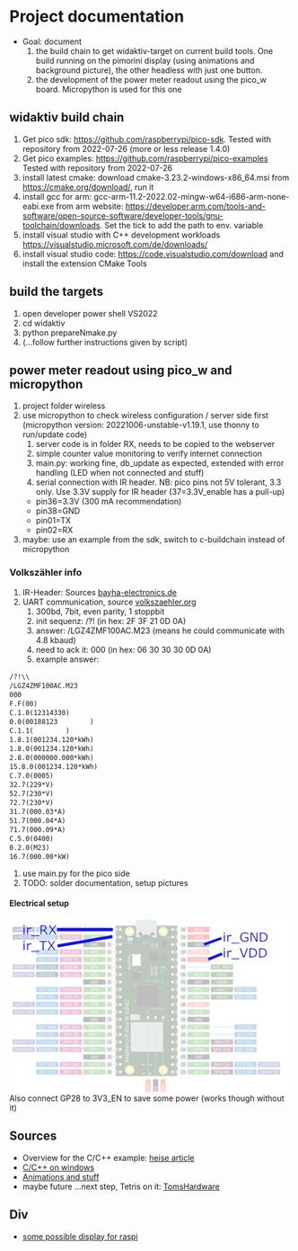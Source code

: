 # Project documentation

* Goal: document 
   1. the build chain to get widaktiv-target on current build tools. One build running on the pimorini display (using animations and background picture), the other headless with just one button.
   1. the development of the power meter readout using the pico_w board. Micropython is used for this one


## widaktiv build chain

1. Get pico sdk: https://github.com/raspberrypi/pico-sdk. Tested with repository from 2022-07-26 (more or less release 1.4.0)
1. Get pico examples: https://github.com/raspberrypi/pico-examples Tested with repository from 2022-07-26
1. install latest cmake: download cmake-3.23.2-windows-x86_64.msi from https://cmake.org/download/, run it
1. install gcc for arm: gcc-arm-11.2-2022.02-mingw-w64-i686-arm-none-eabi.exe from arm website: https://developer.arm.com/tools-and-software/open-source-software/developer-tools/gnu-toolchain/downloads. Set the tick to add the path to env. variable
1. install visual studio with C++ development workloads https://visualstudio.microsoft.com/de/downloads/
1. install visual studio code: https://code.visualstudio.com/download and install the extension CMake Tools


## build the targets

1. open developer power shell VS2022
1. cd widaktiv
1. python prepareNmake.py
1. (...follow further instructions given by script)


## power meter readout using pico_w and micropython

1. project folder wireless
1. use micropython to check wireless configuration / server side first (micropython version: 20221006-unstable-v1.19.1, use thonny to run/update code)
   1. server code is in folder RX, needs to be copied to the webserver
   1. simple counter value monitoring to verify internet connection
   1. main.py: working fine, db_update as expected, extended with error handling (LED when not connected and stuff)
   1. serial connection with IR header. NB: pico pins not 5V tolerant, 3.3 only. Use 3.3V supply for IR header (37=3.3V_enable has a pull-up)
     * pin36=3.3V (300 mA recommendation)
     * pin38=GND
     * pin01=TX
     * pin02=RX
1. maybe: use an example from the sdk, switch to c-buildchain instead of micropython


### Volkszähler info

1. IR-Header: Sources [bayha-electronics.de](bayha-electronics.de/download/Bauanleitung-TTL.pdf)
1. UART communication, source [volkszaehler.org](https://wiki.volkszaehler.org/hardware/channels/meters/power/edl-ehz/landisgyr_e350)
   1. 300bd, 7bit, even parity, 1 stoppbit
   1. init sequenz: /?!<CR><LF> (in hex: 2F 3F 21 0D 0A)
   1. answer: /LGZ4ZMF100AC.M23 (means he could communicate with 4.8 kbaud)
   1. need to ack it: <ACK>000<CR><LF> (in hex: 06 30 30 30 0D 0A)
   1. example answer: 
```
/?!\\
/LGZ4ZMF100AC.M23
000
F.F(00)
C.1.0(12314330)
0.0(00188123        )
C.1.1(        )
1.8.1(001234.120*kWh)
1.8.0(001234.120*kWh)
2.8.0(000000.000*kWh)
15.8.0(001234.120*kWh)
C.7.0(0005)
32.7(229*V)
52.7(230*V)
72.7(230*V)
31.7(000.03*A)
51.7(000.04*A)
71.7(000.09*A)
C.5.0(0400)
0.2.0(M23)
16.7(000.00*kW)
```  

1. use main.py for the pico side
1. TODO: solder documentation, setup pictures


#### Electrical setup
![electrical connections](./pictures/pico_w_setup_w500.png)
Also connect GP28 to 3V3_EN to save some power (works though without it)


## Sources

* Overview for the C/C++ example: [heise article](https://www.heise.de/developer/artikel/Raspberry-Pi-Pico-und-C-C-eine-gute-Kombination-5991042.html)
* [C/C++ on windows](https://www.element14.com/community/community/raspberry-pi/blog/2021/01/24/working-with-the-raspberry-pi-pico-with-windows)
* [Animations and stuff](http://www.penguintutor.com/programming/picodisplay)
* maybe future ...next step, Tetris on it: [TomsHardware](https://www.tomshardware.com/news/pico-tetris-display-pack-demo)

## Div
* [some possible display for raspi](https://www.heise.de/news/Transparentes-OLED-Display-fuer-Raspberry-und-Arduino-Bastelrechner-7269567.html)

